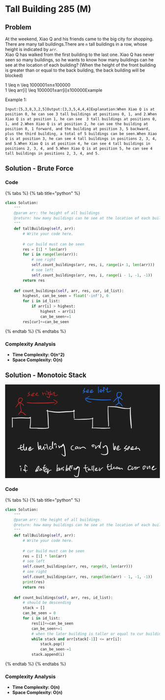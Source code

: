 # Tall Building 285 \(M\)

## Problem

At the weekend, Xiao Q and his friends came to the big city for shopping. There are many tall buildings.There are `n` tall buildings in a row, whose height is indicated by `arr`.  
Xiao Q has walked from the first building to the last one. Xiao Q has never seen so many buildings, so he wants to know how many buildings can he see at the location of each building? \(When the height of the front building is greater than or equal to the back building, the back building will be blocked\)

1 \leq n \leq 1000001≤n≤100000  
1 \leq arr\[i\] \leq 1000001≤arr\[i\]≤100000Example

Example 1:

```text
Input:[5,3,8,3,2,5]Output:[3,3,5,4,4,4]Explanation:When Xiao Q is at position 0, he can see 3 tall buildings at positions 0, 1, and 2.When Xiao Q is at position 1, he can see  3 tall buildings at positions 0, 1, and 2.When Xiao Q is at position 2, he can see the building at position 0, 1 forward, and the building at position 3, 5 backward, plus the third building, a total of 5 buildings can be seen.When Xiao Q is at position 3, he can see 4 tall buildings in positions 2, 3, 4, and 5.When Xiao Q is at position 4, he can see 4 tall buildings in positions 2, 3, 4, and 5.When Xiao Q is at position 5, he can see 4 tall buildings in positions 2, 3, 4, and 5.
```

## Solution - Brute Force

### Code

{% tabs %}
{% tab title="python" %}
```python
class Solution:
    """
    @param arr: the height of all buildings
    @return: how many buildings can he see at the location of each building
    """
    def tallBuilding(self, arr):
        # Write your code here.
        
        # cur build must can be seen
        res = [1] * len(arr)
        for i in range(len(arr)):
            # see right
            self.count_buildings(arr, res, i, range(i+ 1, len(arr)))
            # see left
            self.count_buildings(arr, res, i, range(i - 1, -1, -1))
        return res
    
    def count_buildings(self, arr, res, cur, id_list):
        highest, can_be_seen = float('-inf'), 0
        for i in id_list:
            if arr[i] > highest:
                highest = arr[i]
                can_be_seen+=1
        res[cur]+=can_be_seen
```
{% endtab %}
{% endtabs %}

### Complexity Analysis

* **Time Complexity: O\(n^2\)**
* **Space Complexity: O\(n\)**

## Solution - Monotoic Stack

![](../../../.gitbook/assets/screen-shot-2021-06-15-at-11.37.37-am.png)

### Code

{% tabs %}
{% tab title="python" %}
```python
class Solution:
    """
    @param arr: the height of all buildings
    @return: how many buildings can he see at the location of each building
    """
    def tallBuilding(self, arr):
        # Write your code here.
        
        # cur build must can be seen
        res = [1] * len(arr)
        # see left
        self.count_buildings(arr, res, range(0, len(arr)))
        # see right
        self.count_buildings(arr, res, range(len(arr) - 1, -1, -1))
        print(res)
        return res
    
    def count_buildings(self, arr, res, id_list):
        # should be descending
        stack = []
        can_be_seen = 0
        for i in id_list:
            res[i]+=can_be_seen
            can_be_seen+=1
            # when the later building is taller or equal to cur building, then it can block cur
            while stack and arr[stack[-1]] <= arr[i]:
                stack.pop()
                can_be_seen-=1
            stack.append(i)
```
{% endtab %}
{% endtabs %}

### Complexity Analysis

* **Time Complexity: O\(n\)**
* **Space Complexity: O\(n\)**

